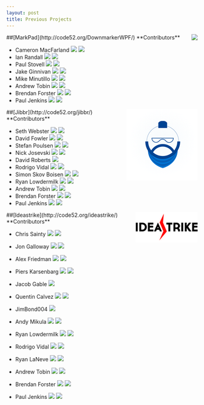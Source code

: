 ```yaml
---
layout: post
title: Previous Projects
---
```

<img style="float:right;" src="http://code52.org/DownmarkerWPF/icon.png" />
##[MarkPad](http://code52.org/DownmarkerWPF/)  
**Contributors**  

* Cameron MacFarland [![][1]](http://twitter.com/distantcam) [![][2]](http://github.com/distantcam)
* Ian Randall  [![][1]](http://twitter.com/KiwiPom) [![][2]](http://github.com/IanRandall)
* Paul Stovell  [![][1]](http://twitter.com/paulstovell) [![][2]](http://github.com/paulstovell)
* Jake Ginnivan [![][1]](http://twitter.com/JakeGinnivan) [![][2]](http://github.com/JakeGinnivan)
* Mike Minutillo [![][1]](http://twitter.com/wolfbyte) [![][2]](http://github.com/wolfbyte)
* Andrew Tobin [![][1]](http://twitter.com/tobin) [![][2]](http://github.com/andrewtobin)
* Brendan Forster [![][1]](http://twitter.com/shiftkey) [![][2]](http://github.com/shiftkey)
* Paul Jenkins [![][1]](http://twitter.com/aeoth) [![][2]](http://github.com/aeoth)

<img style="float:right;" src="/img/jibbr_logo_small.png" />
##[Jibbr](http://code52.org/jibbr/)  
**Contributors** 

* Seth Webster [![][1]](http://twitter.com/sethwebster) [![][2]](http://github.com/sethwebster )
* David Fowler [![][1]](http://twitter.com/davidfowl) [![][2]](http://github.com/davidfowl)
* Stefan Poulsen [![][1]](http://twitter.com/cyberzeddk) [![][2]](http://github.com/cyberzed)
* Nick Josevski [![][1]](http://twitter.com/nickjosevski) [![][2]](http://github.com/nickjosevski)
* David Roberts [![][2]](http://github.com/davidroberts63)
* Rodrigo Vidal [![][1]](http://twitter.com/rodrigovidal) [![][2]](http://github.com/rodrigovidal)
* Simon Skov Boisen [![][1]](http://twitter.com/ssboisen) [![][2]](http://github.com/ssboisen)
* Ryan Lowdermilk [![][1]](http://twitter.com/ryanlowdermilk) [![][2]](http://github.com/ryanlowdermilk)
* Andrew Tobin [![][1]](http://twitter.com/tobin) [![][2]](http://github.com/andrewtobin)
* Brendan Forster [![][1]](http://twitter.com/shiftkey) [![][2]](http://github.com/shiftkey)
* Paul Jenkins [![][1]](http://twitter.com/aeoth) [![][2]](http://github.com/aeoth)

<img style="float:right;" src="/img/ideastrike_logo_small.png" />
##[Ideastrike](http://code52.org/ideastrike/)  
**Contributors**  

* Chris Sainty [![][1]](http://twitter.com/csainty) [![][2]](http://github.com/csainty)
* Jon Galloway [![][1]](http://twitter.com/jongalloway) [![][2]](http://github.com/jongalloway)
* Alex Friedman [![][1]](http://twitter.com/brooklynDev) [![][2]](http://github.com/brooklynDev)
* Piers Karsenbarg [![][1]](http://twitter.com/pierskarsenbarg) [![][2]](http://github.com/pierskarsenbarg)
* Jacob Gable [![][2]](http://github.com/jgable)
* Quentin Calvez [![][1]](http://twitter.com/quentez ) [![][2]](http://github.com/quentez)
* JimBond004 [![][2]](http://github.com/JimBond004)
* Andy Mikula [![][1]](http://twitter.com/andymikula) [![][2]](http://github.com/andy-j)
* Ryan Lowdermilk [![][1]](http://twitter.com/ryanlowdermilk) [![][2]](http://github.com/ryanlowdermilk)
* Rodrigo Vidal [![][1]](http://twitter.com/rodrigovidal) [![][2]](http://github.com/rodrigovidal)
* Ryan LaNeve [![][1]](http://twitter.com/rlaneve) [![][2]](http://github.com/rlaneve)
* Andrew Tobin [![][1]](http://twitter.com/tobin) [![][2]](http://github.com/andrewtobin)
* Brendan Forster [![][1]](http://twitter.com/shiftkey) [![][2]](http://github.com/shiftkey)
* Paul Jenkins [![][1]](http://twitter.com/aeoth) [![][2]](http://github.com/aeoth)

  [1]: /img/twitter-2.png
  [2]: /img/github.png